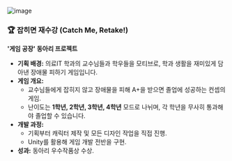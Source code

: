 ![image](https://github.com/user-attachments/assets/ff8be3b8-7950-4c4c-8a78-ee9836ee30e4)
### 🏆 **잡히면 재수강 (Catch Me, Retake!)**  
**'게임 공장' 동아리 프로젝트**  
- **기획 배경:** 의료IT 학과의 교수님들과 학우들을 모티브로, 학과 생활을 재미있게 담아낸 장애물 피하기 게임입니다.  
- **게임 개요:**  
  - 교수님들에게 잡히지 않고 장애물을 피해 A+을 받으면 졸업에 성공하는 컨셉의 게임.  
  - 난이도는 **1학년, 2학년, 3학년, 4학년** 모드로 나뉘며, 각 학년을 무사히 통과해야 졸업할 수 있습니다.  
- **개발 과정:**  
  - 기획부터 캐릭터 제작 및 모든 디자인 작업을 직접 진행.  
  - Unity를 활용해 게임 개발 전반을 구현.  
- **성과:** 동아리 우수작품상 수상.  

